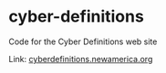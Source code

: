 # cyber-definitions
Code for the Cyber Definitions web site

Link: [cyberdefinitions.newamerica.org](cyberdefinitions.newamerica.org)
